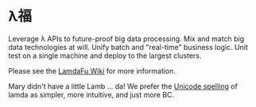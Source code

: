 # &#955;&#31119;

Leverage &#955; APIs to future-proof big data processing.  Mix and match big data technologies at will.  Unify batch and "real-time" business logic.  Unit test on a single machine and deploy to the largest clusters.

Please see the [LamdaFu Wiki](../../wiki) for more information.

Mary didn't have a little Lamb ... da!  We prefer the [Unicode spelling](http://unicode-search.net/unicode-namesearch.pl?term=LAMDA) of lamda as simpler, more intuitive, and just more BC.

